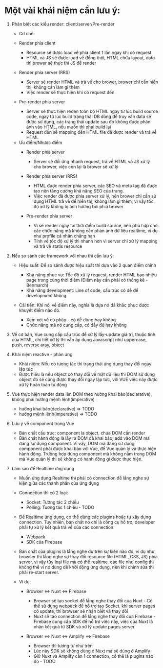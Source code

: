 # Một vài khái niệm cần lưu ý:

1. Phân biệt các kiểu render: client/server/Pre-render
	* Cơ chế:
	- Render phía client
		- Resource sẽ được load về phía client 1 lần ngay khi có request
		- HTML và JS sẽ được load về đồng thời, HTML chứa layout, data thì brower sẽ thực thi JS để render
		
	- Render phía server (RRS)
		- Server sẽ render HTML và trả về cho brower, brower chỉ cần hiển thị, không cần làm gì thêm
		- Việc render sẽ thực hiện khi có request đến
		
	- Pre-render phía server
		- Server sẽ thực hiện reden toàn bộ HTML ngay từ lúc build source code, ngay từ lúc build trạng thái DB dùng để truy vấn data sẽ được sử dụng, các trạng thái update sau đó không được phản ánh vào HTML, nếu muốn thì phải build lại
		- Request đến sẽ mapping đến HTML file đã được render và trả về HTML

	* Ưu điểm/Nhược điểm
		- Render phía server
			- Server sẽ đối ứng nhanh request, trả về HTML và JS xử lý cho brower, việc còn lại là brower sẽ xử lý
		
		- Render phía server (RRS)
			- HTML được render phía server, các SEO và meta tag đã được tạo nên tăng cường khả năng SEO của trang.
			- Việc render đã được phía server xử lý, nên brower chỉ cần sử dụng HTML trả về để hiển thị, không làm gì thêm, vì vậy tốc độ xử lý không bị ảnh hưởng bởi phía brower
		
		- Pre-render phía server
			- Vì sẽ render ngay tại thời điểm build source, nên phù hợp cho các chức năng mà không cần phản ánh dữ liệu realtime, ví dụ như profile cá nhân chẳng hạn
			- Tính về tốc độ xử lý thì nhanh hơn vì server chỉ xử lý mapping và trả về statis resource

2. Nếu so sánh các framework với nhau thì cần lưu ý:
	- Hiệu suất: Để so sánh được hiệu suất thì dựa vào 2 quan điểm chính
		- Khả năng phục vụ: Tốc độ xử lý request, render HTML bao nhiêu page trong cùng thời điểm (Điểm này cần phải có thống kê - Benmarch)
		- Khả năng development: Line of code, cấu trúc có dễ để development không
	
	- Cải tiến: Khi nói về điểm này, nghĩa là dựa nó đã khắc phục được khuyết điểm nào đó.
		- Xem xét về cú pháp - có dễ dùng hay không
		- Chức năng mà nó cung cấp, có đầy đủ hay không

3. Về cơ bản, Vue cung cấp cấu trúc để xử lý lấy-update giá trị, thuộc tính của HTML, chi tiết xử lý thì vẫn áp dụng Javascript như uppercase, push, reverse aray, object
	
4. Khái niệm reactive - phản ứng
	- Khái niệm: Nếu có tương tác thì trạng thái ứng dụng thay đổi ngay lập tức
	- Được hiểu là nếu object có thay đổi về mặt dữ liệu thì DOM sử dụng object đó sẽ cũng được thay đổi ngay lập tức, với VUE việc này được xử lý hoàn toàn tự động

5. Vue thực hiện render data lên DOM theo hướng khai báo(declarative), không phải hướng mệnh lệnh(imperative)
	- hướng khai báo(declarative) => TODO
	- hướng mệnh lệnh(imperative) => TODO

6. Lưu ý về component trong Vue
	- Bản chất cấu trúc: component la object, chứa DOM cần render
	- Bản chất hành động là lấy ra DOM đã khai báo, add vào DOM mà đang sử dụng component. Vì vậy, DOM mà đang sử dụng component phải được khai báo với Vue, để Vue quản lý và thực hiện hành động. Trường hợp dùng component mà không nằm trong DOM mà Vue quản lý thì sẽ không có hành động gì được thực hiện.

7. Làm sao để Realtime ứng dụng
	- Muốn ứng dụng Realtime thì phải có connection để lắng nghe sự kiện giữa các thành phần của ứng dụng
	
	- Connection thì có 2 loại:
		- Socket: Tương tác 2 chiều
		- Polling: Tương tác 1 chiều - TODO
	
	- Để Realtime ứng dụng, có thể dùng các plugins hoặc tự xây dựng connection. Tuy nhiên, bản chất nó chỉ 
	là công cụ hỗ trợ, developer phải tự xử lý kết quả trả về của các connection.
		- Webpack
		- SDK của Firebase
	
	- Bản chất của plugins là lắng nghe dự trên sự kiên nào đó, ví dụ như browser thì lắng nghe sự thay đổi resource file (HTML, CSS, JS) phía server, vì vậy tùy loại file  mà có thể realtime, các file như config thì không thể vì nó dùng để khởi động ứng dụng, nên khi chỉnh sửa thì phải re-start server.
	
	- Ví dụ:
		- Browser <=> Nuxt <=> Firebase
			- Browser sẽ tạo socket để lắng nghe thay đổi của Nuxt - Có thể sử dụng webpack để hỗ trợ tạo Socket, khi server pages có update, thì browser sẽ nhận biết và thay đổi
			- Nuxt sẽ tạo connection để lắng nghe thay đổi của Firebase - Firebase cung cấp SDK để hỗ trợ việc này, việc của Nuxt là nhận kết quả từ SDK và xử lý update pages server

		- Browser <=> Nuxt <=> Amplify <=> Firebase
			- Browser thì tương tự như trên
			- Lúc này SDK sẽ không dùng ở Nuxt mà sẽ dùng ở Amplify
			- Giữ Nuxt và Amplify cần 1 connection, có thể là plugins nào đó -  TODO
